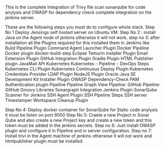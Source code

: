 This is the complete Integration of Trivy file scan sonarqube for code anylysis and OWASP for dependency check complete integration on the jenkins server.

These are the following steps you must do to configure whole stack.
Step No 1 Deploy Jensings self hosted server on Ubuntu VM.
Step No 2 : install Java on the Agent node of jenkins otherwise it will not work.
step no 3: after installation all the Plugins required for this installed them in Jenkins like
Build Pipeline Plugin
Command Agent Launcher Plugin
Docker Pipeline
Docker plugin
docker-build-step
Eclipse Temurin installer Plugin
Email Extension Plugin
GitHub Integration Plugin
Gradle Plugin
HTML Publisher plugin
JavaMail API
Kubernetes
Kubernetes :: Pipeline :: DevOps Steps
Kubernetes CLI Plugin
Kubernetes Continuous Deploy Plugin
Kubernetes Credentials Provider
LDAP Plugin
NodeJS Plugin
Oracle Java SE Development Kit Installer Plugin
OWASP Dependency-Check
PAM Authentication plugin
Pipeline
Pipeline Graph View
Pipeline: GitHub
Pipeline: GitHub Groovy Libraries
Sonargraph Integration Jenkins Plugin
SonarQube Scanner for Jenkins
SSH Agent Plugin
SSH Pipeline Steps
SSH server
Timestamper
Workspace Cleanup Plugin

Step No 4:
Deploy docker container for SonarQube for Static code anylysis it must be listen on port 9000
Step No 5:
Craete a new Project in Sonar Qube and also create  a new Project key and create a new token and this token must be added in the jenkins secrets.
Step no 6:
Just install OWASP plugin and configure it in Pipeline and in server configuration.
Step no 7:
Install trivi in the Agent machine of jenkins otherwise it will not work and htmlpublisher plugin must be installed.


